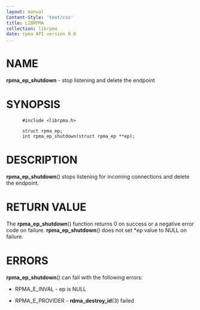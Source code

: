 ```yaml
---
layout: manual
Content-Style: 'text/css'
title: LIBRPMA
collection: librpma
date: rpma API version 0.0
...
```


[comment]: <> (SPDX-License-Identifier: BSD-3-Clause)
[comment]: <> (Copyright 2020, Intel Corporation)

NAME
====

**rpma\_ep\_shutdown** - stop listening and delete the endpoint

SYNOPSIS
========

          #include <librpma.h>

          struct rpma_ep;
          int rpma_ep_shutdown(struct rpma_ep **ep);

DESCRIPTION
===========

**rpma\_ep\_shutdown**() stops listening for incoming connections and
delete the endpoint.

RETURN VALUE
============

The **rpma\_ep\_shutdown**() function returns 0 on success or a negative
error code on failure. **rpma\_ep\_shutdown**() does not set \*ep value
to NULL on failure.

ERRORS
======

**rpma\_ep\_shutdown**() can fail with the following errors:

-   RPMA\_E\_INVAL - ep is NULL

-   RPMA\_E\_PROVIDER - **rdma\_destroy\_id**(3) failed
